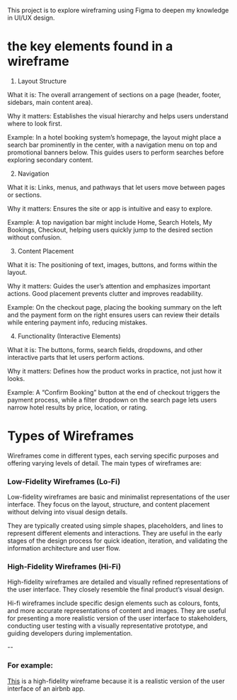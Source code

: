 This project is to explore wireframing using Figma to deepen my knowledge in UI/UX design.
# the key elements found in a wireframe
1. Layout Structure

What it is: The overall arrangement of sections on a page (header, footer, sidebars, main content area).

Why it matters: Establishes the visual hierarchy and helps users understand where to look first.

Example: In a hotel booking system’s homepage, the layout might place a search bar prominently in the center, with a navigation menu on top and promotional banners below. This guides users to perform searches before exploring secondary content.

2. Navigation

What it is: Links, menus, and pathways that let users move between pages or sections.

Why it matters: Ensures the site or app is intuitive and easy to explore.

Example: A top navigation bar might include Home, Search Hotels, My Bookings, Checkout, helping users quickly jump to the desired section without confusion.

3. Content Placement

What it is: The positioning of text, images, buttons, and forms within the layout.

Why it matters: Guides the user’s attention and emphasizes important actions. Good placement prevents clutter and improves readability.

Example: On the checkout page, placing the booking summary on the left and the payment form on the right ensures users can review their details while entering payment info, reducing mistakes.

4. Functionality (Interactive Elements)

What it is: The buttons, forms, search fields, dropdowns, and other interactive parts that let users perform actions.

Why it matters: Defines how the product works in practice, not just how it looks.

Example: A “Confirm Booking” button at the end of checkout triggers the payment process, while a filter dropdown on the search page lets users narrow hotel results by price, location, or rating.

# Types of Wireframes
Wireframes come in different types, each serving specific purposes and offering varying levels of detail. The main types of wireframes are:

### Low-Fidelity Wireframes (Lo-Fi)
Low-fidelity wireframes are basic and minimalist representations of the user interface. They focus on the layout, structure, and content placement without delving into visual design details.

They are typically created using simple shapes, placeholders, and lines to represent different elements and interactions. They are useful in the early stages of the design process for quick ideation, iteration, and validating the information architecture and user flow.

### High-Fidelity Wireframes (Hi-Fi)
High-fidelity wireframes are detailed and visually refined representations of the user interface. They closely resemble the final product’s visual design.

Hi-fi wireframes include specific design elements such as colours, fonts, and more accurate representations of content and images. They are useful for presenting a more realistic version of the user interface to stakeholders, conducting user testing with a visually representative prototype, and guiding developers during implementation.

--

### For example: 
[This](https://www.figma.com/design/E2BRqdPcKkrnX6hLGPto8Z/Project-Airbnb?node-id=1-2&p=f) is a high-fidelity wireframe because it is a realistic version of the user interface of an airbnb app.


